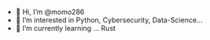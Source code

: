 - 👋 Hi, I’m @momo286
- 👀 I’m interested in Python, Cybersecurity, Data-Science...
- 🌱 I’m currently learning ... Rust
<!---
momo286/momo286 is a ✨ special ✨ repository because its `README.md` (this file) appears on your GitHub profile.
You can click the Preview link to take a look at your changes.
--->
